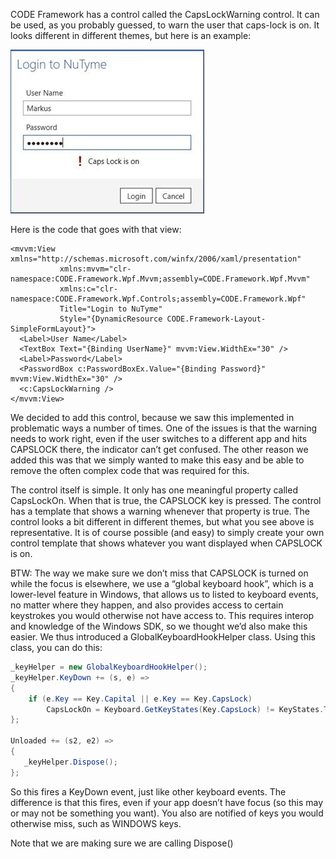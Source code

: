 ﻿CODE Framework has a control called the CapsLockWarning control. It can be used, as you probably guessed, to warn the user that caps-lock is on. It looks different in different themes, but here is an example:

![](Caps-Lock%20Warning%20and%20Global%20Key%20Handlers/Caps-Lock%20Warning%20and%20Global%20Key%20Handlers.jpg)

Here is the code that goes with that view:

```
<mvvm:View xmlns="http://schemas.microsoft.com/winfx/2006/xaml/presentation" 
           xmlns:mvvm="clr-namespace:CODE.Framework.Wpf.Mvvm;assembly=CODE.Framework.Wpf.Mvvm"
           xmlns:c="clr-namespace:CODE.Framework.Wpf.Controls;assembly=CODE.Framework.Wpf"
           Title="Login to NuTyme"
           Style="{DynamicResource CODE.Framework-Layout-SimpleFormLayout}">
  <Label>User Name</Label>
  <TextBox Text="{Binding UserName}" mvvm:View.WidthEx="30" />
  <Label>Password</Label>
  <PasswordBox c:PasswordBoxEx.Value="{Binding Password}" mvvm:View.WidthEx="30" />
  <c:CapsLockWarning />
</mvvm:View>
```

We decided to add this control, because we saw this implemented in problematic ways a number of times. One of the issues is that the warning needs to work right, even if the user switches to a different app and hits CAPSLOCK there, the indicator can’t get confused. The other reason we added this was that we simply wanted to make this easy and be able to remove the often complex code that was required for this.

The control itself is simple. It only has one meaningful property called CapsLockOn. When that is true, the CAPSLOCK key is pressed. The control has a template that shows a warning whenever that property is true. The control looks a bit different in different themes, but what you see above is representative. It is of course possible (and easy) to simply create your own control template that shows whatever you want displayed when CAPSLOCK is on.

BTW: The way we make sure we don’t miss that CAPSLOCK is turned on while the focus is elsewhere, we use a “global keyboard hook”, which is a lower-level feature in Windows, that allows us to listed to keyboard events, no matter where they happen, and also provides access to certain keystrokes you would otherwise not have access to. This requires interop and knowledge of the Windows SDK, so we thought we’d also make this easier. We thus introduced a GlobalKeyboardHookHelper class. Using this class, you can do this:

```cs
_keyHelper = new GlobalKeyboardHookHelper();
_keyHelper.KeyDown += (s, e) =>
{
    if (e.Key == Key.Capital || e.Key == Key.CapsLock)
        CapsLockOn = Keyboard.GetKeyStates(Key.CapsLock) != KeyStates.Toggled;
};
 
Unloaded += (s2, e2) =>
{
   _keyHelper.Dispose();
};
```

So this fires a KeyDown event, just like other keyboard events. The difference is that this fires, even if your app doesn’t have focus (so this may or may not be something you want). You also are notified of keys you would otherwise miss, such as WINDOWS keys.

Note that we are making sure we are calling Dispose() 